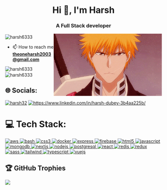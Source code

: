 <h1 align="center">Hi 👋, I'm Harsh</h1>
<h3 align="center">A Full Stack developer</h3>
<p> 
  <img align="center" src="https://github-readme-streak-stats.herokuapp.com/?user=harsh6333&theme=dracula"  height="200" alt="harsh6333" />
  <img alt="typing" align="right" height="200" src="./ichigo.gif" />
</p>

- 📫 How to reach me **theoneharsh2003@gmail.com**

<p><img align="left" src="https://github-readme-stats.vercel.app/api/top-langs?username=harsh6333&show_icons=true&locale=en&layout=compact" alt="harsh6333" /></p>

<p>&nbsp;<img align="center" src="https://github-readme-stats.vercel.app/api?username=harsh6333&show_icons=true&locale=en" alt="harsh6333" /></p>


## 🌐 Socials:

<p align="left">
<a href="https://dev.to/harsh32" target="blank"><img align="center" src="https://raw.githubusercontent.com/rahuldkjain/github-profile-readme-generator/master/src/images/icons/Social/devto.svg" alt="harsh32" height="30" width="40" /></a>
<a href="https://linkedin.com/in/https://www.linkedin.com/in/harsh-dubey-3b4aa225b/" target="blank"><img align="center" src="https://raw.githubusercontent.com/rahuldkjain/github-profile-readme-generator/master/src/images/icons/Social/linked-in-alt.svg" alt="https://www.linkedin.com/in/harsh-dubey-3b4aa225b/" height="30" width="40" /></a>
</p>


# 💻 Tech Stack:

<p align="left">
  <a href="https://aws.amazon.com" target="_blank" rel="noreferrer">
    <img src="https://img.shields.io/badge/AWS-%23FF9900.svg?style=for-the-badge&logo=amazonaws&logoColor=white" alt="aws"/>
  </a>
  <a href="https://www.gnu.org/software/bash/" target="_blank" rel="noreferrer">
    <img src="https://img.shields.io/badge/Bash-%233E7C17.svg?style=for-the-badge&logo=gnu-bash&logoColor=white" alt="bash"/>
  </a>
  <a href="https://www.w3schools.com/css/" target="_blank" rel="noreferrer">
    <img src="https://img.shields.io/badge/CSS3-%231572B6.svg?style=for-the-badge&logo=css3&logoColor=white" alt="css3"/>
  </a>
  <a href="https://www.docker.com/" target="_blank" rel="noreferrer">
    <img src="https://img.shields.io/badge/Docker-%232496ED.svg?style=for-the-badge&logo=docker&logoColor=white" alt="docker"/>
  </a>
  <a href="https://expressjs.com" target="_blank" rel="noreferrer">
    <img src="https://img.shields.io/badge/Express-%23404D59.svg?style=for-the-badge&logo=express&logoColor=white" alt="express"/>
  </a>
  <a href="https://firebase.google.com/" target="_blank" rel="noreferrer">
    <img src="https://img.shields.io/badge/Firebase-%23039BE5.svg?style=for-the-badge&logo=firebase&logoColor=white" alt="firebase"/>
  </a>
  <a href="https://www.w3.org/html/" target="_blank" rel="noreferrer">
    <img src="https://img.shields.io/badge/HTML5-%23E34F26.svg?style=for-the-badge&logo=html5&logoColor=white" alt="html5"/>
  </a>
  <a href="https://developer.mozilla.org/en-US/docs/Web/JavaScript" target="_blank" rel="noreferrer">
    <img src="https://img.shields.io/badge/JavaScript-%23323330.svg?style=for-the-badge&logo=javascript&logoColor=%23F7DF1E" alt="javascript"/>
  </a>
  <a href="https://www.mongodb.com/" target="_blank" rel="noreferrer">
    <img src="https://img.shields.io/badge/MongoDB-%234ea94b.svg?style=for-the-badge&logo=mongodb&logoColor=white" alt="mongodb"/>
  </a>
  <a href="https://nextjs.org/" target="_blank" rel="noreferrer">
    <img src="https://img.shields.io/badge/Next.js-%23000000.svg?style=for-the-badge&logo=nextdotjs&logoColor=white" alt="nextjs"/>
  </a>
  <a href="https://nodejs.org" target="_blank" rel="noreferrer">
    <img src="https://img.shields.io/badge/Node.js-%233C873A.svg?style=for-the-badge&logo=node.js&logoColor=white" alt="nodejs"/>
  </a>
  <a href="https://www.postgresql.org" target="_blank" rel="noreferrer">
    <img src="https://img.shields.io/badge/PostgreSQL-%233C87C0.svg?style=for-the-badge&logo=postgresql&logoColor=white" alt="postgresql"/>
  </a>
  <a href="https://reactjs.org/" target="_blank" rel="noreferrer">
    <img src="https://img.shields.io/badge/React-%2320232a.svg?style=for-the-badge&logo=react&logoColor=%2361DAFB" alt="react"/>
  </a>
  <a href="https://redis.io" target="_blank" rel="noreferrer">
    <img src="https://img.shields.io/badge/Redis-%23D82C20.svg?style=for-the-badge&logo=redis&logoColor=white" alt="redis"/>
  </a>
  <a href="https://redux.js.org" target="_blank" rel="noreferrer">
    <img src="https://img.shields.io/badge/Redux-%23593d88.svg?style=for-the-badge&logo=redux&logoColor=white" alt="redux"/>
  </a>
  <a href="https://sass-lang.com" target="_blank" rel="noreferrer">
    <img src="https://img.shields.io/badge/SASS-%23CC6699.svg?style=for-the-badge&logo=sass&logoColor=white" alt="sass"/>
  </a>
  <a href="https://tailwindcss.com/" target="_blank" rel="noreferrer">
    <img src="https://img.shields.io/badge/TailwindCSS-%2338B2AC.svg?style=for-the-badge&logo=tailwindcss&logoColor=white" alt="tailwind"/>
  </a>
  <a href="https://www.typescriptlang.org/" target="_blank" rel="noreferrer">
    <img src="https://img.shields.io/badge/TypeScript-%232F74C0.svg?style=for-the-badge&logo=typescript&logoColor=white" alt="typescript"/>
  </a>
  <a href="https://vuejs.org/" target="_blank" rel="noreferrer">
    <img src="https://img.shields.io/badge/Vue.js-%234FC08D.svg?style=for-the-badge&logo=vue.js&logoColor=white" alt="vuejs"/>
  </a>
</p>



## 🏆 GitHub Trophies

![](https://github-profile-trophy.vercel.app/?username=harsh6333&theme=radical&no-frame=true&no-bg=true&margin-w=4)
